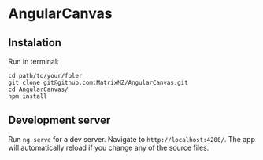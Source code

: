 # AngularCanvas

## Instalation

Run in terminal:
```
cd path/to/your/foler
git clone git@github.com:MatrixMZ/AngularCanvas.git
cd AngularCanvas/
npm install
```


## Development server

Run `ng serve` for a dev server. Navigate to `http://localhost:4200/`. The app will automatically reload if you change any of the source files.

